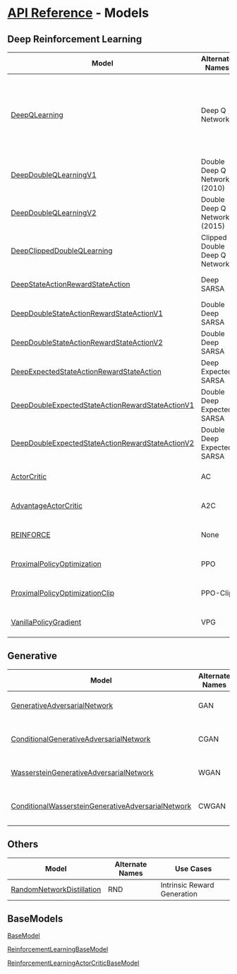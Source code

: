 # [API Reference](../API.md) - Models

## Deep Reinforcement Learning

| Model                                                                                                                            | Alternate Names                           | Use Cases                                                                   |
|----------------------------------------------------------------------------------------------------------------------------------|-------------------------------------------|-----------------------------------------------------------------------------|
| [DeepQLearning](Models/DeepQLearning.md)                                                                                         | Deep Q Network                            | Self-Learning Fighting AIs, Self-Learning Parkouring AIs, Self-Driving Cars |
| [DeepDoubleQLearningV1](Models/DeepDoubleQLearningV1.md)                                                                         | Double Deep Q Network (2010)              | Same As Deep Q-Learning                                                     |
| [DeepDoubleQLearningV2](Models/DeepDoubleQLearningV2.md)                                                                         | Double Deep Q Network (2015)              | Same As Deep Q-Learning                                                     |
| [DeepClippedDoubleQLearning](Models/DeepClippedDoubleQLearning.md)                                                               | Clipped Double Deep Q Network             | Same As Deep Q-Learning                                                     |
| [DeepStateActionRewardStateAction](Models/DeepStateActionRewardStateAction.md)                                                   | Deep SARSA                                | Same As Deep Q-Learning                                                     |
| [DeepDoubleStateActionRewardStateActionV1](Models/DeepDoubleStateActionRewardStateActionV1.md)                                   | Double Deep SARSA                         | Same As Deep Q-Learning                                                     |
| [DeepDoubleStateActionRewardStateActionV2](Models/DeepDoubleStateActionRewardStateActionV2.md)                                   | Double Deep SARSA                         | Same As Deep Q-Learning                                                     |
| [DeepExpectedStateActionRewardStateAction](Models/DeepExpectedStateActionRewardStateAction.md)                                   | Deep Expected SARSA                       | Same As Deep Q-Learning                                                     |
| [DeepDoubleExpectedStateActionRewardStateActionV1](Models/DeepDoubleExpectedStateActionRewardStateActionV1.md)                   | Double Deep Expected SARSA                | Same As Deep Q-Learning                                                     |
| [DeepDoubleExpectedStateActionRewardStateActionV2](Models/DeepDoubleExpectedStateActionRewardStateActionV2.md)                   | Double Deep Expected SARSA                | Same As Deep Q-Learning                                                     |
| [ActorCritic](Models/ActorCritic.md)                                                                                             | AC                                        | Same As Deep Q-Learning                                                     |
| [AdvantageActorCritic](Models/AdvantageActorCritic.md)                                                                           | A2C                                       | Same As Deep Q-Learning                                                     |
| [REINFORCE](Models/REINFORCE.md)                                                                                                 | None                                      | Same As Deep Q-Learning                                                     |
| [ProximalPolicyOptimization](Models/ProximalPolicyOptimization.md)                                                               | PPO                                       | Same As Deep Q-Learning                                                     |
| [ProximalPolicyOptimizationClip](Models/ProximalPolicyOptimizationClip.md)                                                       | PPO-Clip                                  | Same As Deep Q-Learning                                                     |
| [VanillaPolicyGradient](Models/VanillaPolicyGradient.md)                                                                         | VPG                                       | Same As Deep Q-Learning                                                     |

## Generative

| Model                                                                                                                  | Alternate Names | Use Cases                             |
|------------------------------------------------------------------------------------------------------------------------|-----------------|---------------------------------------|
| [GenerativeAdversarialNetwork](Models/GenerativeAdversarialNetwork.md)                                                 | GAN             | Building And Art Generation           |
| [ConditionalGenerativeAdversarialNetwork](Models/ConditionalGenerativeAdversarialNetwork.md)                           | CGAN            | Same As GAN, But Can Assign Classes   |
| [WassersteinGenerativeAdversarialNetwork](Models/WassersteinGenerativeAdversarialNetwork.md)                           | WGAN            | Same As GAN, But More Stable          |
| [ConditionalWassersteinGenerativeAdversarialNetwork](Models/ConditionalWassersteinGenerativeAdversarialNetwork.md)     | CWGAN           | Combination Of Both CGAN And WGAN     |

## Others

| Model                                                                  | Alternate Names | Use Cases                             |
|------------------------------------------------------------------------|-----------------|---------------------------------------|
| [RandomNetworkDistillation](Models/RandomNetworkDistillation.md)       | RND             | Intrinsic Reward Generation           |

## BaseModels

[BaseModel](Models/BaseModel.md)

[ReinforcementLearningBaseModel](Models/ReinforcementLearningBaseModel.md)

[ReinforcementLearningActorCriticBaseModel](Models/ReinforcementLearningActorCriticBaseModel.md)
